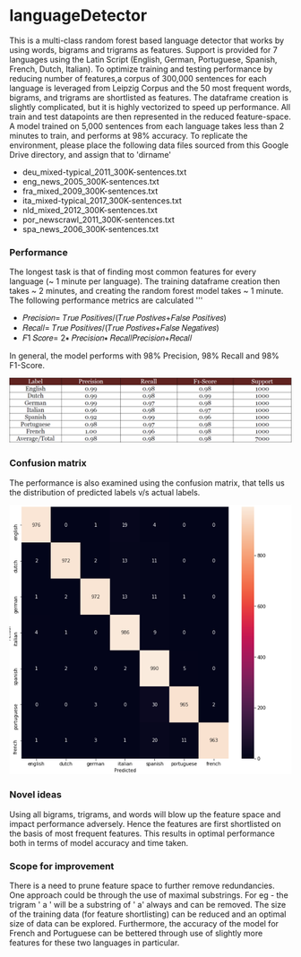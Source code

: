 # languageDetector
This is a multi-class random forest based language detector that works by using words, bigrams and trigrams as features. Support is provided for 7 languages using the Latin Script (English, German, Portuguese, Spanish, French, Dutch, Italian). 
To optimize training and testing performance by reducing number of features,a corpus of 300,000 sentences for each language is leveraged from Leipzig Corpus and the 50 most frequent words, bigrams, and trigrams are shortlisted as features. The dataframe creation is slightly complicated, but it is highly vectorized to speed up performance. All train and test datapoints are then represented in the reduced feature-space. A model trained on 5,000 sentences from each language takes less than 2 minutes to train, and performs at 98% accuracy. To replicate the environment, please place the following data files sourced from this Google Drive directory, and assign that to 'dirname'
- deu_mixed-typical_2011_300K-sentences.txt
- eng_news_2005_300K-sentences.txt
- fra_mixed_2009_300K-sentences.txt
- ita_mixed-typical_2017_300K-sentences.txt
- nld_mixed_2012_300K-sentences.txt
- por_newscrawl_2011_300K-sentences.txt
- spa_news_2006_300K-sentences.txt

### Performance
The longest task is that of finding most common features for every language (~ 1 minute per language). The training dataframe creation then takes ~ 2 minutes, and creating the random forest model takes ~ 1 minute. The following performance metrics are calculated 
'''
- 𝑃𝑟𝑒𝑐𝑖𝑠𝑖𝑜𝑛= 𝑇𝑟𝑢𝑒 𝑃𝑜𝑠𝑖𝑡𝑖𝑣𝑒𝑠/(𝑇𝑟𝑢𝑒 𝑃𝑜𝑠𝑡𝑖𝑣𝑒𝑠+𝐹𝑎𝑙𝑠𝑒 𝑃𝑜𝑠𝑖𝑡𝑖𝑣𝑒𝑠) 
- 𝑅𝑒𝑐𝑎𝑙𝑙= 𝑇𝑟𝑢𝑒 𝑃𝑜𝑠𝑖𝑡𝑖𝑣𝑒𝑠/(𝑇𝑟𝑢𝑒 𝑃𝑜𝑠𝑡𝑖𝑣𝑒𝑠+𝐹𝑎𝑙𝑠𝑒 𝑁𝑒𝑔𝑎𝑡𝑖𝑣𝑒𝑠)
- 𝐹1 𝑆𝑐𝑜𝑟𝑒= 2∗ 𝑃𝑟𝑒𝑐𝑖𝑠𝑖𝑜𝑛∗ 𝑅𝑒𝑐𝑎𝑙𝑙𝑃𝑟𝑒𝑐𝑖𝑠𝑖𝑜𝑛+𝑅𝑒𝑐𝑎𝑙𝑙

In general, the model performs with 98% Precision, 98% Recall and 98% F1-Score. 

![alt text](https://github.com/kiranramnath007/languageDetector/blob/master/Classification%20report.PNG)

### Confusion matrix
The performance is also examined using the confusion matrix, that tells us the distribution of predicted labels v/s actual labels.

![alt text](https://github.com/kiranramnath007/languageDetector/blob/master/Confusion%20Matrix.PNG)

### Novel ideas
Using all bigrams, trigrams, and words will blow up the feature space and impact performance adversely. Hence the features are first shortlisted on the basis of most frequent features. This results in optimal performance both in terms of model accuracy and time taken.

### Scope for improvement

There is a need to prune feature space to further remove redundancies. One approach could be through the use of maximal substrings. For eg - the trigram ' a ' will be a substring of ' a' always and can be removed. The size of the training data (for feature shortlisting) can be reduced and an optimal size of data can be explored. Furthermore, the accuracy of the model for French and Portuguese can be bettered through use of slightly more features for these two languages in particular.
